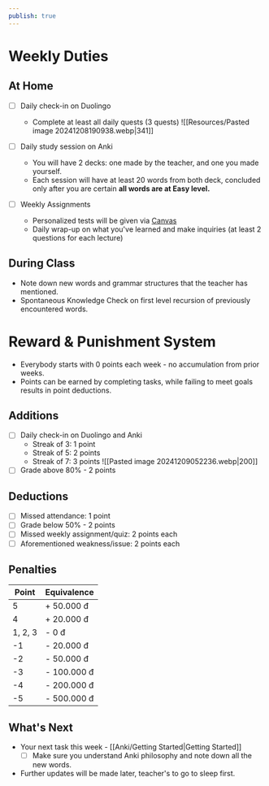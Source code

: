 ```yaml
---
publish: true
---
```


# Weekly Duties
## At Home

- [ ] Daily check-in on Duolingo
	- Complete at least all daily quests (3 quests)
		![[Resources/Pasted image 20241208190938.webp|341]]
	
	
- [ ] Daily study session on Anki 
	- You will have 2 decks: one made by the teacher, and one you made yourself.
	- Each session will have at least 20 words from both deck, concluded only after you are certain **all words are at Easy level.**
- [ ] Weekly Assignments
	- Personalized tests will be given via [Canvas](https://canvas.instructure.com/login/canvas)
	- Daily wrap-up on what you've learned and make inquiries (at least 2 questions for each lecture)

## During Class
- Note down new words and grammar structures that the teacher has mentioned.
- Spontaneous Knowledge Check on first level recursion of previously encountered words.

# Reward & Punishment System

- Everybody starts with 0 points each week - no accumulation from prior weeks.
- Points can be earned by completing tasks, while failing to meet goals results in point deductions.

## Additions
- [ ] Daily check-in on Duolingo and Anki
	- Streak of 3: 1 point
	- Streak of 5: 2 points 
	- Streak of 7: 3 points
		![[Pasted image 20241209052236.webp|200]]
- [ ] Grade above 80% - 2 points
## Deductions
- [ ] Missed attendance: 1 point
- [ ] Grade below 50% - 2 points
- [ ] Missed weekly assignment/quiz: 2 points each
- [ ] Aforementioned weakness/issue: 2 points each

## Penalties

| **Point** | **Equivalence** |
| --------- | --------------- |
| 5         | + 50.000 đ      |
| 4         | + 20.000 đ      |
| 1, 2, 3   | - 0 đ           |
| -1        | - 20.000 đ      |
| -2        | - 50.000 đ      |
| -3        | - 100.000 đ     |
| -4        | - 200.000 đ     |
| -5        | - 500.000 đ     |

## What's Next

- Your next task this week - [[Anki/Getting Started|Getting Started]]
	- [ ] Make sure you understand Anki philosophy and note down all the new words.
- Further updates will be made later, teacher's to go to sleep first.